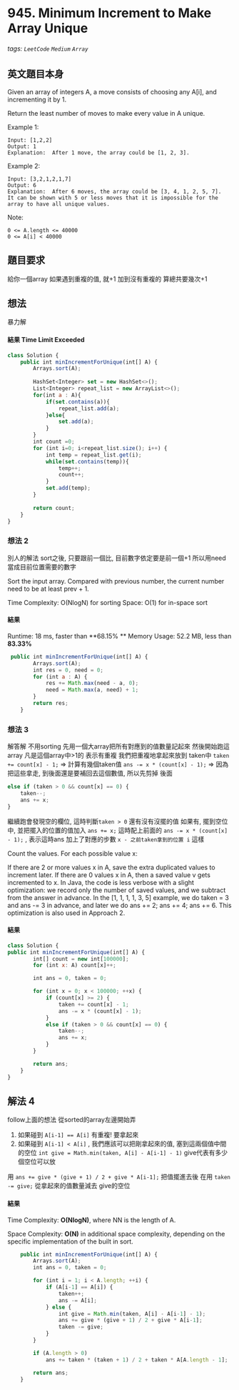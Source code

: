 # 945. Minimum Increment to Make Array Unique
###### tags: `LeetCode` `Medium` `Array`

## 英文題目本身
Given an array of integers A, a move consists of choosing any A[i], and incrementing it by 1.

Return the least number of moves to make every value in A unique.

 

Example 1:
```
Input: [1,2,2]
Output: 1
Explanation:  After 1 move, the array could be [1, 2, 3].
```
Example 2:
```
Input: [3,2,1,2,1,7]
Output: 6
Explanation:  After 6 moves, the array could be [3, 4, 1, 2, 5, 7].
It can be shown with 5 or less moves that it is impossible for the array to have all unique values.
```
Note:
```
0 <= A.length <= 40000
0 <= A[i] < 40000
```
## 題目要求
給你一個array
如果遇到重複的值, 就+1 加到沒有重複的
算總共要幾次+1
## 想法
暴力解

#### 結果 Time Limit Exceeded
```javascript
class Solution {
    public int minIncrementForUnique(int[] A) {
        Arrays.sort(A);
        
        HashSet<Integer> set = new HashSet<>();
        List<Integer> repeat_list = new ArrayList<>();
        for(int a : A){
            if(set.contains(a)){
                repeat_list.add(a);
            }else{
                set.add(a);
            }
        }
        int count =0;
        for (int i=0; i<repeat_list.size(); i++) {
            int temp = repeat_list.get(i);
            while(set.contains(temp)){
                temp++;
                count++;
            }
            set.add(temp);
        }
        
        return count;
    }
}
```

### 想法 2
別人的解法
sort之後,
只要跟前一個比, 目前數字依定要是前一個+1
所以用need 當成目前位置需要的數字

Sort the input array.
Compared with previous number,
the current number need to be at least prev + 1.

Time Complexity: O(NlogN) for sorting
Space: O(1) for in-space sort

#### 結果
Runtime: 18 ms, faster than **68.15% **
Memory Usage: 52.2 MB, less than **83.33%**
```javascript
 public int minIncrementForUnique(int[] A) {
        Arrays.sort(A);
        int res = 0, need = 0;
        for (int a : A) {
            res += Math.max(need - a, 0);
            need = Math.max(a, need) + 1;
        }
        return res;
    }
```
### 想法 3
解答解
不用sorting
先用一個大array把所有對應到的值數量記起來
然後開始跑這array
凡是這個array中>1的  表示有重複
我們把重複地拿起來放到 taken中
`taken += count[x] - 1;` => 計算有幾個taken值
`ans -= x * (count[x] - 1);` => 因為把這些拿走, 到後面還是要補回去這個數值, 所以先剪掉
後面
```javascript
else if (taken > 0 && count[x] == 0) {
    taken--;
    ans += x;
}
```
繼續跑會發現空的欄位, 這時判斷`taken > 0` 還有沒有沒擺的值
如果有, 擺到空位中, 並把擺入的位置的值加入 `ans += x;`
這時配上前面的 `ans -= x * (count[x] - 1);`  , 表示這時ans 加上了對應的步數 `x - 之前taken拿到的位置 i` 這樣

Count the values. For each possible value x:

If there are 2 or more values x in A, save the extra duplicated values to increment later.
If there are 0 values x in A, then a saved value v gets incremented to x.
In Java, the code is less verbose with a slight optimization: we record only the number of saved values, and we subtract from the answer in advance. In the [1, 1, 1, 1, 3, 5] example, we do taken = 3 and ans -= 3 in advance, and later we do ans += 2; ans += 4; ans += 6. This optimization is also used in Approach 2.
#### 結果
```javascript
class Solution {
public int minIncrementForUnique(int[] A) {
        int[] count = new int[100000];
        for (int x: A) count[x]++;

        int ans = 0, taken = 0;

        for (int x = 0; x < 100000; ++x) {
            if (count[x] >= 2) {
                taken += count[x] - 1;
                ans -= x * (count[x] - 1);
            }
            else if (taken > 0 && count[x] == 0) {
                taken--;
                ans += x;
            }
        }

        return ans;
    }
}
```

## 解法 4
follow上面的想法 從sorted的array左邊開始弄
1. 如果碰到 `A[i-1] == A[i]` 有重複! 要拿起來
2. 如果碰到 `A[i-1] < A[i]` , 我們應該可以把剛拿起來的值, 塞到這兩個值中間的空位
 `int give = Math.min(taken, A[i] - A[i-1] - 1)` 
 give代表有多少個空位可以放

用 `ans += give * (give + 1) / 2 + give * A[i-1];` 把值擺進去後
在用 `taken -= give;` 從拿起來的值數量減去 give的空位



#### 結果
Time Complexity: **O(NlogN)**, where NN is the length of A.

Space Complexity: **O(N)** in additional space complexity, depending on the specific implementation of the built in sort.
```javascript
    public int minIncrementForUnique(int[] A) {
        Arrays.sort(A);
        int ans = 0, taken = 0;

        for (int i = 1; i < A.length; ++i) {
            if (A[i-1] == A[i]) {
                taken++;
                ans -= A[i];
            } else {
                int give = Math.min(taken, A[i] - A[i-1] - 1);
                ans += give * (give + 1) / 2 + give * A[i-1];
                taken -= give;
            }
        }

        if (A.length > 0)
            ans += taken * (taken + 1) / 2 + taken * A[A.length - 1];

        return ans;
    }
```